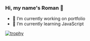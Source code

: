 ### Hi, my name's Roman 👋

- 🔭 I’m currently working on portfolio
- 🌱 I’m currently learning JavaScript

[![trophy](https://github-profile-trophy.vercel.app/?username=ryo-ma)](https://github.com/ryo-ma/github-profile-trophy)

<!--
**Roman5675/Roman5675** is a ✨ _special_ ✨ repository because its `README.md` (this file) appears on your GitHub profile.

Here are some ideas to get you started:

- 🔭 I’m currently working on ...
- 🌱 I’m currently learning ...
- 👯 I’m looking to collaborate on ...
- 🤔 I’m looking for help with ...
- 💬 Ask me about ...
- 📫 How to reach me: ...
- 😄 Pronouns: ...
- ⚡ Fun fact: ...
-->
